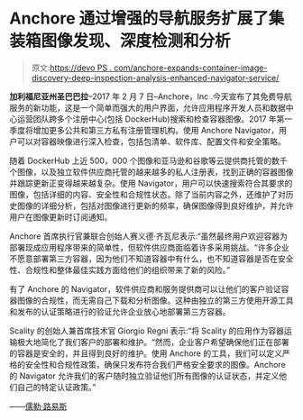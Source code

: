 # Anchore 通过增强的导航服务扩展了集装箱图像发现、深度检测和分析

> 原文:[https://devo PS . com/anchore-expands-container-image-discovery-deep-inspection-analysis-enhanced-navigator-service/](https://devops.com/anchore-expands-container-image-discovery-deep-inspection-analysis-enhanced-navigator-service/)

**加利福尼亚州圣巴巴拉**–2017 年 2 月 7 日–Anchore，Inc .今天宣布了其免费导航服务的新功能，这是一个简单而强大的用户界面，允许应用程序开发人员和数据中心运营团队跨多个注册中心(包括 DockerHub)搜索和检查容器图像。2017 年第一季度将增加更多公共和第三方私有注册管理机构。使用 Anchore Navigator，用户可以对容器映像进行深入检查，包括包清单、软件库、配置文件和安全策略。

随着 DockerHub 上近 500，000 个图像和亚马逊和谷歌等云提供商托管的数千个图像，以及独立软件供应商托管的越来越多的私人注册表，找到正确的容器图像并跟踪更新正变得越来越复杂。使用 Navigator，用户可以快速搜索符合其要求的图像，包括详细的内容、安全性和合规性状态。除了当前内容之外，还维护了对历史图像的详细分析，包括对图像进行更新的频率，确保图像得到良好维护，并允许用户在图像更新时订阅通知。

Anchore 首席执行官兼联合创始人赛义德·齐瓦尼表示:“虽然最终用户欢迎容器为部署现成应用程序带来的简单性，但软件供应商面临着许多采用挑战。“许多企业不愿意部署第三方容器，因为他们不知道容器中有什么，也不知道容器是否在安全性、合规性和整体最佳实践方面给他们的组织带来了新的风险。”

有了 Anchore 的 Navigator，软件供应商和服务提供商可以让他们的客户验证容器图像的合规性，而无需自己下载和分析图像。这种由独立的第三方使用开源工具和发布的认证策略进行的验证允许企业放心地部署第三方容器。

Scality 的创始人兼首席技术官 Giorgio Regni 表示:“将 Scality 的应用作为容器运输极大地简化了我们客户的部署和维护。“然而，企业客户希望确保他们正在部署的容器是安全的，并且得到良好的维护。使用 Anchore 的工具，我们可以定义严格的安全性和合规性政策，确保只发布符合我们严格安全要求的图像。Anchore 的 Navigator 允许我们的客户随时独立验证他们所有图像的认证状态，并定义他们自己的特定认证政策。”

——[儒勒·路易斯](https://devops.com/author/jules/)